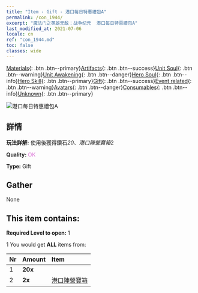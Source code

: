 ```yaml
---
title: "Item - Gift - 港口每日特惠禮包A"
permalink: /con_1944/
excerpt: "魔法门之英雄无敌：战争纪元  港口每日特惠禮包A"
last_modified_at: 2021-07-06
locale: cn
ref: "con_1944.md"
toc: false
classes: wide
---
```

 [Materials](/ItemsCN/){: .btn .btn--primary}[Artifacts](/ItemsCN/Artifacts/){: .btn .btn--success}[Unit Soul](/ItemsCN/UnitSoul/){: .btn .btn--warning}[Unit Awakening](/ItemsCN/UnitAwakening/){: .btn .btn--danger}[Hero Soul](/ItemsCN/HeroSoul/){: .btn .btn--info}[Hero Skill](/ItemsCN/HeroSkill/){: .btn .btn--primary}[Gift](/ItemsCN/Gift/){: .btn .btn--success}[Event related](/ItemsCN/Events/){: .btn .btn--warning}[Avatars](/ItemsCN/Avatars/){: .btn .btn--danger}[Consumables](/ItemsCN/Consumables/){: .btn .btn--info}[Unknown](/ItemsCN/Unknown/){: .btn .btn--primary}

 ![港口每日特惠禮包A](/images/t/i_907219.png)

## 詳情
 **玩法詳解:** 使用後獲得鑽石*20、港口陣營寶箱*2

 **Quality:** <span style="color: #DA70D6">OK</span>

 **Type:** Gift

## Gather

  None

## This item contains:

 **Required Level to open:** 1

 1 You would get **ALL** items  from:

  | Nr | Amount |     Item    |
  |:---|:-------|:------------|
  | 1 |  **20x** | <i class="fas fa-gem"/> |  | 
  | 2 |  **2x** | [港口陣營寶箱](/cn/Items/con_1278/) |  | 
